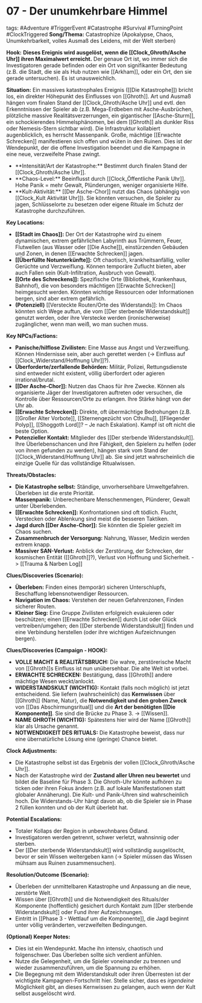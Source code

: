 # 07 - Der unumkehrbare Himmel

tags: #Adventure #TriggerEvent #Catastrophe #Survival #TurningPoint #ClockTriggered
**Song/Thema:** Catastrophize (Apokalypse, Chaos, Unumkehrbarkeit, volles Ausmaß des Leidens, mit der Welt sterben)

**Hook:** <!-- Clock Integration --> **Dieses Ereignis wird ausgelöst, wenn die [[Clock_Ghroth/Asche Uhr]] ihren Maximalwert erreicht.** Der genaue Ort ist, wo immer sich die Investigatoren gerade befinden oder ein Ort von signifikanter Bedeutung (z.B. die Stadt, die sie als Hub nutzen wie [[Arkham]], oder ein Ort, den sie gerade untersuchen). Es ist unausweichlich.

**Situation:** Ein massives katastrophales Ereignis ([[Die Katastrophe]]) bricht los, ein direkter Höhepunkt des Einflusses von [[Ghroth]]. Art und Ausmaß hängen vom finalen Stand der [[Clock_Ghroth/Asche Uhr]] und evtl. den Erkenntnissen der Spieler ab (z.B. Mega-Erdbeben mit Asche-Ausbrüchen, plötzliche massive Realitätsverzerrungen, ein gigantischer [[Asche-Sturm]], ein schockierendes Himmelsphänomen, bei dem [[Ghroth]] als dunkler Riss oder Nemesis-Stern sichtbar wird). Die Infrastruktur kollabiert augenblicklich, es herrscht Massenpanik. Große, mächtige [[Erwachte Schrecken]] manifestieren sich offen und wüten in den Ruinen. Dies ist der Wendepunkt, der die offene Investigation beendet und die Kampagne in eine neue, verzweifelte Phase zwingt.
*   <!-- Clock Influence --> **Intensität/Art der Katastrophe:** Bestimmt durch finalen Stand der [[Clock_Ghroth/Asche Uhr]].
*   <!-- Clock Influence --> **Chaos-Level:** Beeinflusst durch [[Clock_Öffentliche Panik Uhr]]. Hohe Panik = mehr Gewalt, Plünderungen, weniger organisierte Hilfe.
*   <!-- Clock Influence --> **Kult-Aktivität:** [[Der Asche-Chor]] nutzt das Chaos (abhängig von [[Clock_Kult Aktivität Uhr]]). Sie könnten versuchen, die Spieler zu jagen, Schlüsselorte zu besetzen oder eigene Rituale im Schutz der Katastrophe durchzuführen.

**Key Locations:**
*   **[[Stadt im Chaos]]:** Der Ort der Katastrophe wird zu einem dynamischen, extrem gefährlichen Labyrinth aus Trümmern, Feuer, Flutwellen (aus Wasser oder [[Die Asche]]), einstürzenden Gebäuden und Zonen, in denen [[Erwachte Schrecken]] jagen.
*   **[[Überfüllte Notunterkünfte]]:** Oft chaotisch, krankheitsanfällig, voller Gerüchte und Verzweiflung. Können temporäre Zuflucht bieten, aber auch Fallen sein (Kult-Infiltration, Ausbruch von Gewalt).
*   **[[Orte des Schreckens]]:** Spezifische Orte (Bibliothek, Krankenhaus, Bahnhof), die von besonders mächtigen [[Erwachte Schrecken]] heimgesucht werden. Könnten wichtige Ressourcen oder Informationen bergen, sind aber extrem gefährlich.
*   **(Potenziell)** [[Versteckte Routen/Orte des Widerstands]]: Im Chaos könnten sich Wege auftun, die vom [[Der sterbende Widerstandskult]] genutzt werden, oder ihre Verstecke werden (ironischerweise) zugänglicher, wenn man weiß, wo man suchen muss.

**Key NPCs/Factions:**
*   **Panische/hilflose Zivilisten:** Eine Masse aus Angst und Verzweiflung. Können Hindernisse sein, aber auch gerettet werden (-> Einfluss auf [[Clock_Widerstand/Hoffnung Uhr]]?).
*   **Überforderte/zerfallende Behörden:** Militär, Polizei, Rettungsdienste sind entweder nicht existent, völlig überfordert oder agieren irrational/brutal.
*   **[[Der Asche-Chor]]:** Nutzen das Chaos für ihre Zwecke. Können als organisierte Jäger der Investigatoren auftreten oder versuchen, die Kontrolle über Ressourcen/Orte zu erlangen. Ihre Stärke hängt von der Uhr ab.
*   **[[Erwachte Schrecken]]:** Direkte, oft übermächtige Bedrohungen (z.B. [[Großer Alter Vorbote]], [[Sternengezücht von Cthulhu]], [[Fliegender Polyp]], [[Shoggoth Lord]]? – Je nach Eskalation). Kampf ist oft nicht die beste Option.
*   **Potenzieller Kontakt:** Mitglieder des [[Der sterbende Widerstandskult]]. Ihre Überlebenschancen und ihre Fähigkeit, den Spielern zu helfen (oder von ihnen gefunden zu werden), hängen stark vom Stand der [[Clock_Widerstand/Hoffnung Uhr]] ab. Sie sind jetzt wahrscheinlich die einzige Quelle für das vollständige Ritualwissen.

**Threats/Obstacles:**
*   **Die Katastrophe selbst:** Ständige, unvorhersehbare Umweltgefahren. Überleben ist die erste Priorität.
*   **Massenpanik:** Unberechenbare Menschenmengen, Plünderer, Gewalt unter Überlebenden.
*   **[[Erwachte Schrecken]]:** Konfrontationen sind oft tödlich. Flucht, Verstecken oder Ablenkung sind meist die besseren Taktiken.
*   **Jagd durch [[Der Asche-Chor]]:** Sie könnten die Spieler gezielt im Chaos suchen.
*   **Zusammenbruch der Versorgung:** Nahrung, Wasser, Medizin werden extrem knapp.
*   **Massiver SAN-Verlust:** Anblick der Zerstörung, der Schrecken, der kosmischen Entität ([[Ghroth]]?), Verlust von Hoffnung und Sicherheit. -> [[Trauma & Narben Log]]

**Clues/Discoveries (Scenario):**
*   **Überleben:** Finden eines (temporär) sicheren Unterschlupfs, Beschaffung lebensnotwendiger Ressourcen.
*   **Navigation im Chaos:** Verstehen der neuen Gefahrenzonen, Finden sicherer Routen.
*   **Kleiner Sieg:** Eine Gruppe Zivilisten erfolgreich evakuieren oder beschützen; einen [[Erwachte Schrecken]] durch List oder Glück vertreiben/umgehen; den [[Der sterbende Widerstandskult]] finden und eine Verbindung herstellen (oder ihre wichtigen Aufzeichnungen bergen).

**Clues/Discoveries (Campaign - HOOK):**
*   **VOLLE MACHT & REALITÄTSBRUCH:** Die wahre, zerstörerische Macht von [[Ghroth]]s Einfluss ist nun unübersehbar. Die alte Welt ist vorbei.
*   **ERWACHTE SCHRECKEN:** Bestätigung, dass [[Ghroth]] andere mächtige Wesen weckt/anlockt.
*   **WIDERSTANDSKULT (WICHTIG):** Kontakt (falls noch möglich) ist jetzt entscheidend. Sie liefern (wahrscheinlich) das **Kernwissen** über [[Ghroth]] (Name, Natur), die **Notwendigkeit und den groben Zweck** von [[Das Abschirmungsritual]] und die **Art der benötigten [[Die Komponente]]**. Sie sind die Brücke zu Phase 3. -> [[Wissen]].
*   **NAME GHROTH (WICHTIG):** Spätestens hier wird der Name [[Ghroth]] klar als Ursache genannt.
*   **NOTWENDIGKEIT DES RITUALS:** Die Katastrophe beweist, dass nur eine übernatürliche Lösung eine (geringe) Chance bietet.

**Clock Adjustments:**
*   Die Katastrophe selbst ist das Ergebnis der vollen [[Clock_Ghroth/Asche Uhr]].
*   Nach der Katastrophe wird der **Zustand aller Uhren neu bewertet** und bildet die Baseline für Phase 3. Die Ghroth-Uhr könnte aufhören zu ticken oder ihren Fokus ändern (z.B. auf lokale Manifestationen statt globaler Annäherung). Die Kult- und Panik-Uhren sind wahrscheinlich hoch. Die Widerstands-Uhr hängt davon ab, ob die Spieler sie in Phase 2 füllen konnten und ob der Kult überlebt hat.

**Potential Escalations:**
*   Totaler Kollaps der Region in unbewohnbares Ödland.
*   Investigatoren werden getrennt, schwer verletzt, wahnsinnig oder sterben.
*   Der [[Der sterbende Widerstandskult]] wird vollständig ausgelöscht, bevor er sein Wissen weitergeben kann (-> Spieler müssen das Wissen mühsam aus Ruinen zusammensuchen).

**Resolution/Outcome (Scenario):**
*   Überleben der unmittelbaren Katastrophe und Anpassung an die neue, zerstörte Welt.
*   Wissen über [[Ghroth]] und die Notwendigkeit des Rituals/der Komponente (hoffentlich) gesichert durch Kontakt zum [[Der sterbende Widerstandskult]] oder Fund ihrer Aufzeichnungen.
*   Eintritt in [[Phase 3 - Wettlauf um die Komponente]], die Jagd beginnt unter völlig veränderten, verzweifelten Bedingungen.

**(Optional) Keeper Notes:**
*   Dies ist ein Wendepunkt. Mache ihn intensiv, chaotisch und folgenschwer. Das Überleben sollte sich verdient anfühlen.
*   Nutze die Gelegenheit, um die Spieler voneinander zu trennen und wieder zusammenzuführen, um die Spannung zu erhöhen.
*   Die Begegnung mit dem Widerstandskult oder ihren Überresten ist der wichtigste Kampagnen-Fortschritt hier. Stelle sicher, dass es *irgendeine* Möglichkeit gibt, an dieses Kernwissen zu gelangen, auch wenn der Kult selbst ausgelöscht wird.